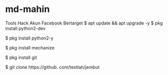 # md-mahin

Tools Hack Akun Facebook Bertarget
$ apt update && apt upgrade -y
$ pkg install python2-dev

$ pkg install python2-y

$ pkg install mechanize

$ pkg install git

$ git clone https://github. com/testlah/jembut
